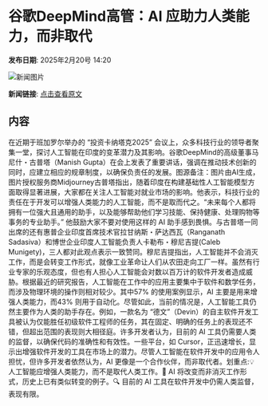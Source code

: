 # ​谷歌DeepMind高管：AI 应助力人类能力，而非取代

**发布日期**: 2025年2月20号 14:20

![新闻图片](https://pic.chinaz.com/picmap/202308011356216583_0.jpg)

**新闻链接**: [点击查看原文](https://www.aibase.com/zh/news/15559)

## 内容

在近期于班加罗尔举办的 “投资卡纳塔克2025” 会议上，众多科技行业的领导者聚集一堂，探讨人工智能在印度的变革潜力及其影响。谷歌DeepMind的高级董事马尼什・古普塔（Manish Gupta）在会上发表了重要讲话，强调在推动技术创新的同时，应建立相应的规章制度，以确保负责任的发展。图源备注：图片由AI生成，图片授权服务商Midjourney古普塔指出，随着印度在构建基础性人工智能模型方面取得显著进展，大家都在关注人工智能对就业市场的影响。他表示，科技行业的责任在于开发可以增强人类能力的人工智能，而不是取而代之。“未来每个人都将拥有一位强大且通用的助手，以及能够帮助他们学习技能、保持健康、处理购物等事务的专业助手。” 他鼓励大家不要对使用这样的 AI 助手感到畏惧。与古普塔一同出席的还有惠普企业印度首席技术官拉甘纳斯・萨达西瓦（Ranganath Sadasiva）和博世企业印度人工智能负责人卡勒布・穆尼吉提(Caleb Munigety)，三人都对此观点表示一致赞同。穆尼吉提指出，人工智能并不会消灭工作，而是会转变工作形式，就像工业革命让人们从农田走向工厂一样。虽然有行业专家的乐观态度，但也有人担心人工智能会对数以百万计的软件开发者造成威胁。根据最近的研究报告，人工智能在工作中的应用主要集中于软件和数学任务，而涉及物理环境的操作则相对较少。其中57% 的使用案例显示，AI 主要是用来增强人类能力，而43% 则用于自动化。尽管如此，当前的情况是，人工智能工具仍然主要作为人类的助手存在。例如，一款名为 “德文”（Devin）的自主软件开发工具被认为仅能胜任初级软件工程师的任务，其在固定、明确的任务上的表现还不错，但超出范围的表现则大相径庭。许多开发者认为，目前的 AI 工具仍需要人类的监督，以确保代码的准确性和有效性。一些平台，如 Cursor，正迅速增长，显示出增强软件开发的工具在市场上的潜力。尽管人工智能在软件开发中的应用令人担忧，但许多开发者依然认为，AI 更像是一个合作伙伴，而非取代者。划重点:💡 人工智能应增强人类能力，而不是取代人类工作。🔄 AI 将改变而非消灭工作形式，历史上已有类似转变的例子。🔍 目前的 AI 工具在软件开发中仍需人类监督，表现有限。
